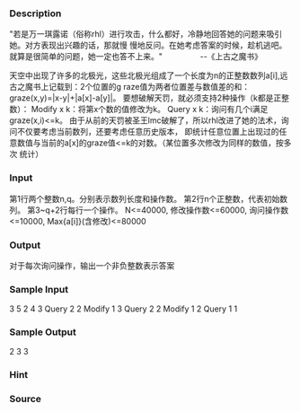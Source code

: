 
### Description
"若是万一琪露诺（俗称rhl）进行攻击，什么都好，冷静地回答她的问题来吸引她。对方表现出兴趣的话，那就慢
慢地反问。在她考虑答案的时候，趁机逃吧。就算是很简单的问题，她一定也答不上来。"               
 --《上古之魔书》

天空中出现了许多的北极光，这些北极光组成了一个长度为n的正整数数列a[i],远古之魔书上记载到：2个位置的g
raze值为两者位置差与数值差的和：
graze(x,y)=|x-y|+|a[x]-a[y]|。
要想破解天罚，就必须支持2种操作（k都是正整数）：
Modify x k：将第x个数的值修改为k。
Query x k：询问有几个i满足graze(x,i)<=k。
由于从前的天罚被圣王lmc破解了，所以rhl改进了她的法术，询问不仅要考虑当前数列，还要考虑任意历史版本，
即统计任意位置上出现过的任意数值与当前的a[x]的graze值<=k的对数。（某位置多次修改为同样的数值，按多次
统计）
### Input
第1行两个整数n,q。分别表示数列长度和操作数。
第2行n个正整数，代表初始数列。
第3~q+2行每行一个操作。
N<=40000, 修改操作数<=60000, 询问操作数<=10000, Max{a[i]}(含修改)<=80000
### Output
对于每次询问操作，输出一个非负整数表示答案
### Sample Input
3 5
2 4 3
Query 2 2
Modify 1 3
Query 2 2
Modify 1 2
Query 1 1

### Sample Output
2
3
3
### Hint

### Source
